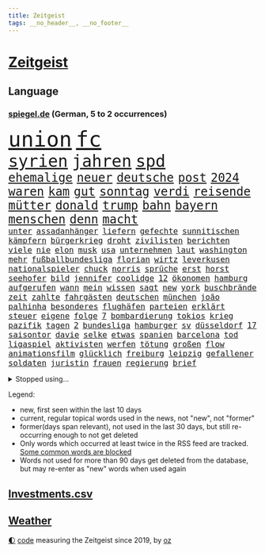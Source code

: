 ```yaml
---
title: Zeitgeist
tags: __no_header__, __no_footer__
---
```


# [Zeitgeist](https://oliz.io/zeitgeist/)

## Language

<h3><a href="https://www.spiegel.de" target="_blank">spiegel.de</a> (German, 5 to 2 occurrences)</h3>
<p style="font-family:monospace">
<span style="font-size:32pt"><a href="news_links.html#union" class="current">union</a></span>
<span style="font-size:32pt"><a href="news_links.html#fc" class="current">fc</a></span>
<br>
<span style="font-size:25pt"><a href="news_links.html#syrien" class="current">syrien</a></span>
<span style="font-size:25pt"><a href="news_links.html#jahren" class="current">jahren</a></span>
<span style="font-size:25pt"><a href="news_links.html#spd" class="current">spd</a></span>
<br>
<span style="font-size:18pt"><a href="news_links.html#ehemalige" class="current">ehemalige</a></span>
<span style="font-size:18pt"><a href="news_links.html#neuer" class="current">neuer</a></span>
<span style="font-size:18pt"><a href="news_links.html#deutsche" class="current">deutsche</a></span>
<span style="font-size:18pt"><a href="news_links.html#post" class="current">post</a></span>
<span style="font-size:18pt"><a href="news_links.html#2024" class="current">2024</a></span>
<span style="font-size:18pt"><a href="news_links.html#waren" class="current">waren</a></span>
<span style="font-size:18pt"><a href="news_links.html#kam" class="current">kam</a></span>
<span style="font-size:18pt"><a href="news_links.html#gut" class="current">gut</a></span>
<span style="font-size:18pt"><a href="news_links.html#sonntag" class="current">sonntag</a></span>
<span style="font-size:18pt"><a href="news_links.html#verdi" class="current">verdi</a></span>
<span style="font-size:18pt"><a href="news_links.html#reisende" class="current">reisende</a></span>
<span style="font-size:18pt"><a href="news_links.html#mütter" class="current">mütter</a></span>
<span style="font-size:18pt"><a href="news_links.html#donald" class="current">donald</a></span>
<span style="font-size:18pt"><a href="news_links.html#trump" class="current">trump</a></span>
<span style="font-size:18pt"><a href="news_links.html#bahn" class="current">bahn</a></span>
<span style="font-size:18pt"><a href="news_links.html#bayern" class="current">bayern</a></span>
<span style="font-size:18pt"><a href="news_links.html#menschen" class="current">menschen</a></span>
<span style="font-size:18pt"><a href="news_links.html#denn" class="current">denn</a></span>
<span style="font-size:18pt"><a href="news_links.html#macht" class="current">macht</a></span>
<br>
<span style="font-size:12pt"><a href="news_links.html#unter" class="current">unter</a></span>
<span style="font-size:12pt"><a href="news_links.html#assadanhänger" class="current">assadanhänger</a></span>
<span style="font-size:12pt"><a href="news_links.html#liefern" class="current">liefern</a></span>
<span style="font-size:12pt"><a href="news_links.html#gefechte" class="current">gefechte</a></span>
<span style="font-size:12pt"><a href="news_links.html#sunnitischen" class="new">sunnitischen</a></span>
<span style="font-size:12pt"><a href="news_links.html#kämpfern" class="new">kämpfern</a></span>
<span style="font-size:12pt"><a href="news_links.html#bürgerkrieg" class="current">bürgerkrieg</a></span>
<span style="font-size:12pt"><a href="news_links.html#droht" class="current">droht</a></span>
<span style="font-size:12pt"><a href="news_links.html#zivilisten" class="current">zivilisten</a></span>
<span style="font-size:12pt"><a href="news_links.html#berichten" class="current">berichten</a></span>
<span style="font-size:12pt"><a href="news_links.html#viele" class="current">viele</a></span>
<span style="font-size:12pt"><a href="news_links.html#nie" class="current">nie</a></span>
<span style="font-size:12pt"><a href="news_links.html#elon" class="current">elon</a></span>
<span style="font-size:12pt"><a href="news_links.html#musk" class="current">musk</a></span>
<span style="font-size:12pt"><a href="news_links.html#usa" class="current">usa</a></span>
<span style="font-size:12pt"><a href="news_links.html#unternehmen" class="current">unternehmen</a></span>
<span style="font-size:12pt"><a href="news_links.html#laut" class="current">laut</a></span>
<span style="font-size:12pt"><a href="news_links.html#washington" class="current">washington</a></span>
<span style="font-size:12pt"><a href="news_links.html#mehr" class="current">mehr</a></span>
<span style="font-size:12pt"><a href="news_links.html#fußballbundesliga" class="current">fußballbundesliga</a></span>
<span style="font-size:12pt"><a href="news_links.html#florian" class="current">florian</a></span>
<span style="font-size:12pt"><a href="news_links.html#wirtz" class="current">wirtz</a></span>
<span style="font-size:12pt"><a href="news_links.html#leverkusen" class="current">leverkusen</a></span>
<span style="font-size:12pt"><a href="news_links.html#nationalspieler" class="current">nationalspieler</a></span>
<span style="font-size:12pt"><a href="news_links.html#chuck" class="new">chuck</a></span>
<span style="font-size:12pt"><a href="news_links.html#norris" class="current">norris</a></span>
<span style="font-size:12pt"><a href="news_links.html#sprüche" class="current">sprüche</a></span>
<span style="font-size:12pt"><a href="news_links.html#erst" class="current">erst</a></span>
<span style="font-size:12pt"><a href="news_links.html#horst" class="current">horst</a></span>
<span style="font-size:12pt"><a href="news_links.html#seehofer" class="current">seehofer</a></span>
<span style="font-size:12pt"><a href="news_links.html#bild" class="current">bild</a></span>
<span style="font-size:12pt"><a href="news_links.html#jennifer" class="current">jennifer</a></span>
<span style="font-size:12pt"><a href="news_links.html#coolidge" class="new">coolidge</a></span>
<span style="font-size:12pt"><a href="news_links.html#12" class="current">12</a></span>
<span style="font-size:12pt"><a href="news_links.html#ökonomen" class="current">ökonomen</a></span>
<span style="font-size:12pt"><a href="news_links.html#hamburg" class="current">hamburg</a></span>
<span style="font-size:12pt"><a href="news_links.html#aufgerufen" class="current">aufgerufen</a></span>
<span style="font-size:12pt"><a href="news_links.html#wann" class="current">wann</a></span>
<span style="font-size:12pt"><a href="news_links.html#mein" class="current">mein</a></span>
<span style="font-size:12pt"><a href="news_links.html#wissen" class="current">wissen</a></span>
<span style="font-size:12pt"><a href="news_links.html#sagt" class="current">sagt</a></span>
<span style="font-size:12pt"><a href="news_links.html#new" class="current">new</a></span>
<span style="font-size:12pt"><a href="news_links.html#york" class="current">york</a></span>
<span style="font-size:12pt"><a href="news_links.html#buschbrände" class="current">buschbrände</a></span>
<span style="font-size:12pt"><a href="news_links.html#zeit" class="current">zeit</a></span>
<span style="font-size:12pt"><a href="news_links.html#zahlte" class="current">zahlte</a></span>
<span style="font-size:12pt"><a href="news_links.html#fahrgästen" class="current">fahrgästen</a></span>
<span style="font-size:12pt"><a href="news_links.html#deutschen" class="current">deutschen</a></span>
<span style="font-size:12pt"><a href="news_links.html#münchen" class="current">münchen</a></span>
<span style="font-size:12pt"><a href="news_links.html#joão" class="new">joão</a></span>
<span style="font-size:12pt"><a href="news_links.html#palhinha" class="new">palhinha</a></span>
<span style="font-size:12pt"><a href="news_links.html#besonderes" class="current">besonderes</a></span>
<span style="font-size:12pt"><a href="news_links.html#flughäfen" class="current">flughäfen</a></span>
<span style="font-size:12pt"><a href="news_links.html#parteien" class="current">parteien</a></span>
<span style="font-size:12pt"><a href="news_links.html#erklärt" class="current">erklärt</a></span>
<span style="font-size:12pt"><a href="news_links.html#steuer" class="current">steuer</a></span>
<span style="font-size:12pt"><a href="news_links.html#eigene" class="current">eigene</a></span>
<span style="font-size:12pt"><a href="news_links.html#folge" class="current">folge</a></span>
<span style="font-size:12pt"><a href="news_links.html#7" class="current">7</a></span>
<span style="font-size:12pt"><a href="news_links.html#bombardierung" class="current">bombardierung</a></span>
<span style="font-size:12pt"><a href="news_links.html#tokios" class="new">tokios</a></span>
<span style="font-size:12pt"><a href="news_links.html#krieg" class="current">krieg</a></span>
<span style="font-size:12pt"><a href="news_links.html#pazifik" class="current">pazifik</a></span>
<span style="font-size:12pt"><a href="news_links.html#tagen" class="current">tagen</a></span>
<span style="font-size:12pt"><a href="news_links.html#2" class="current">2</a></span>
<span style="font-size:12pt"><a href="news_links.html#bundesliga" class="current">bundesliga</a></span>
<span style="font-size:12pt"><a href="news_links.html#hamburger" class="current">hamburger</a></span>
<span style="font-size:12pt"><a href="news_links.html#sv" class="current">sv</a></span>
<span style="font-size:12pt"><a href="news_links.html#düsseldorf" class="current">düsseldorf</a></span>
<span style="font-size:12pt"><a href="news_links.html#17" class="current">17</a></span>
<span style="font-size:12pt"><a href="news_links.html#saisontor" class="new">saisontor</a></span>
<span style="font-size:12pt"><a href="news_links.html#davie" class="current">davie</a></span>
<span style="font-size:12pt"><a href="news_links.html#selke" class="current">selke</a></span>
<span style="font-size:12pt"><a href="news_links.html#etwas" class="current">etwas</a></span>
<span style="font-size:12pt"><a href="news_links.html#spanien" class="current">spanien</a></span>
<span style="font-size:12pt"><a href="news_links.html#barcelona" class="current">barcelona</a></span>
<span style="font-size:12pt"><a href="news_links.html#tod" class="current">tod</a></span>
<span style="font-size:12pt"><a href="news_links.html#ligaspiel" class="new">ligaspiel</a></span>
<span style="font-size:12pt"><a href="news_links.html#aktivisten" class="current">aktivisten</a></span>
<span style="font-size:12pt"><a href="news_links.html#werfen" class="current">werfen</a></span>
<span style="font-size:12pt"><a href="news_links.html#tötung" class="current">tötung</a></span>
<span style="font-size:12pt"><a href="news_links.html#großen" class="current">großen</a></span>
<span style="font-size:12pt"><a href="news_links.html#flow" class="current">flow</a></span>
<span style="font-size:12pt"><a href="news_links.html#animationsfilm" class="new">animationsfilm</a></span>
<span style="font-size:12pt"><a href="news_links.html#glücklich" class="current">glücklich</a></span>
<span style="font-size:12pt"><a href="news_links.html#freiburg" class="current">freiburg</a></span>
<span style="font-size:12pt"><a href="news_links.html#leipzig" class="current">leipzig</a></span>
<span style="font-size:12pt"><a href="news_links.html#gefallener" class="new">gefallener</a></span>
<span style="font-size:12pt"><a href="news_links.html#soldaten" class="current">soldaten</a></span>
<span style="font-size:12pt"><a href="news_links.html#juristin" class="new">juristin</a></span>
<span style="font-size:12pt"><a href="news_links.html#frauen" class="current">frauen</a></span>
<span style="font-size:12pt"><a href="news_links.html#regierung" class="current">regierung</a></span>
<span style="font-size:12pt"><a href="news_links.html#brief" class="current">brief</a></span>
</p>
<details>
<summary>Stopped using...</summary>
<p class="former" style="font-size:12pt">
pause(1600) bank(1599) bekannten(1599) gerüchte(1599) stärken(1599) cristiano(1598) gemeinden(1598) kritisierte(1598) ronaldo(1598) september(1598) soziale(1598) wartet(1598) jens(1597) kriminelle(1597) protesten(1597) berichte(1596) carsten(1596) durchsucht(1596) extreme(1596) geschäfte(1596) registriert(1596) verfassungsschutz(1596) 2016(1595) besonderen(1595) einwohner(1595) entschuldigt(1595) katastrophe(1595) vorher(1595) bundespolizei(1594) corona(1594) schröder(1594) warnung(1594) abstimmen(1593) trauer(1593) trennt(1593) untersuchungsausschuss(1593) vorsitzenden(1593) deswegen(1592) pandemie(1592) rechtsextremen(1592) tötet(1592) chelsea(1591) finanziell(1591) pakistan(1591) patienten(1591) queen(1591) runde(1591) angebliche(1590) anwalt(1590) daraufhin(1590) kommission(1590) leichter(1590) präsentieren(1590) warf(1590) entwurf(1589) fliehen(1589) jüngeren(1589) niederlande(1589) unbekannten(1589) angeklagter(1588) engagement(1588) infektion(1588) medienbericht(1588) rat(1588) rufen(1588) versprochen(1588) begründung(1587) nord(1587) verkehrsminister(1587) durfte(1586) optimistisch(1586) tödlich(1586) großbritanniens(1585) militärs(1585) forderung(1584) fußballprofi(1584) kanzleramt(1584) venezuela(1584) wochenlang(1584) organisation(1583) vorgestellt(1582) fußballer(1580) globale(1580) spüren(1580) tür(1580) verstärkt(1579) wiederholt(1579) erfüllt(1577) nachbarn(1577) weckt(1577) fachleute(1575) mangel(1575) geschäftsführer(1574) trug(1574) vorgaben(1574) erfolgreichsten(1572) skeptisch(1571) em(1570) holocaust(1570) niedrig(1561) handy(1560) schock(1554) sogenannten(1553) foto(1544) abschluss(1536) lehrerin(1471) vormarsch(1466) banken(1396) kolumbien(1340) auswärtige(1330) kilogramm(1317) dörfer(1290) umkämpften(1287) gestern(1285) börsen(1264) wissing(1262) spiegelkorrespondent(1246) worum(1244) ampelregierung(1228) eingeführt(1225) regierungschefin(1217) inklusive(1208) verteidiger(1208) dutzenden(1182) sank(1166) verschiedenen(1164) hinzu(1144) verkündete(1140) afrikanischen(1114) brüder(1101) versagen(1093) samt(1090) 34(1066) kriegsverbrechen(1064) flüchten(1063) anschuldigungen(1028) schlamm(1026) westjordanland(1014) dänischen(1003) kandidat(994) anlauf(979) olympischen(976) älter(971) geste(962) erdbeben(960) schwächelt(952) angespannt(942) äußerst(938) ganzes(920) entkommen(910) schickte(907) nackt(904) ereignet(887) nationaltrainer(878) persönlichen(875) begegnung(873) katze(868) 300000(860) knappe(857) männliche(857) todesstrafe(846) verbrenner(815) asylbewerber(803) trauern(799) vulkan(799) traut(798) jahresbeginn(796) venedig(783) vorfälle(780) initiative(764) niederländischen(750) weimar(750) bvb(746) dennis(745) 150000(737) radfahrer(727) rivalen(725) lieferte(721) schließung(698) genaue(696) pen(695) radsport(693) bekämpfung(676) ost(671) victor(666) festival(665) kolleginnen(664) erstem(663) parteitag(655) iphones(644) gehandelt(641) 9(639) errichtet(608) ralf(607) drückt(603) 2013(600) erderwärmung(593) pass(588) stockt(586) vormittag(583) metropole(582) staus(581) politikerinnen(579) service(577) julia(573) sicherheitsmaßnahmen(573) instagrampost(565) unerwartete(560) geöffnet(559) mary(550) goldenen(539) harald(533) reformiert(524) rotes(521) mützenich(519) rolf(519) qualifikation(515) zurückhaltend(513) verfolgte(511) mehrmals(508) darstellung(506) emily(506) verschickt(504) ablehnung(502) kundgebungen(496) handball(494) versagt(493) kundgebung(482) lustig(473) beyoncé(462) haken(458) manch(457) aufwand(456) bombardiert(455) freitagmorgen(455) torjäger(455) einschnitte(453) staatsanwälte(453) beendete(452) erfahrung(451) jacob(449) ließe(441) kontrolliert(438) stuttgarter(438) notfall(435) usdemokraten(435) japanischen(433) umstrittenes(432) simon(430) befand(427) haut(425) paare(425) billie(424) ermittlungsverfahren(421) ambitionen(420) gerungen(420) verkünden(420) on(419) gebrannt(416) mehrfamilienhaus(416) behandlung(412) high(412) operation(411) provokation(411) donbass(407) ordentlich(407) le(402) erfolgreichen(401) firmenchef(401) wofür(400) wunder(397) lily(390) michel(390) 65jährige(388) anhörung(387) konkurrentin(387) charlotte(385) satelliten(385) kontroversen(380) verprügelt(378) heiraten(377) plänen(375) potsdamer(375) offenbaren(374) fraglich(372) solches(372) nationalsozialismus(371) kehl(368) gäbe(366) pferd(366) polizeibeamte(366) vizepräsidentin(366) sportlichen(363) häusern(362) regimes(361) befragt(357) stufe(357) zoo(357) fair(355) chinesisches(354) dein(353) rasch(353) usmedien(353) übertrieben(353) ideologie(352) sarah(350) blutbad(348) aktualisiert(347) dortmunds(347) georg(346) überlassen(342) kürze(340) beruflich(338) vielfach(336) schöne(335) mischung(334) laufende(329) porträt(327) motor(323) kulissen(322) trümmer(321) milliardäre(315) sehe(312) wohngebiet(312) depressive(311) eilish(309) straßenbahn(306) verunsichert(304) weltgrößten(302) grenzkontrollen(300) polarisierung(300) bahnstrecke(299) norwegische(299) versuchter(298) depression(296) autobranche(295) mischt(295) erdgas(293) parkplatz(293) amtsträger(291) quartal(290) heiße(289) sportlerinnen(288) euphorie(287) jessica(287) nachfolgerin(287) kundschaft(285) landeten(282) verdachtsfall(282) enorme(277) organisiert(277) france(276) gemessen(275) kfrage(274) unbekanntes(274) geteilt(273) tischtennis(272) griechische(269) robin(267) tausendfach(265) kollegin(262) staatsbesuch(262) albanien(261) derartige(261) happy(261) verwaltungsgericht(258) jubelt(251) axel(248) wussten(247) aufgetreten(245) bezahlbare(245) mac(245) seltenen(244) konto(243) indonesischen(242) schätzung(242) alliierten(241) naomi(241) linkenchefin(240) harris(237) kamala(237) nachträglich(237) ariana(236) strebt(236) schult(233) usautobauer(233) verstärken(233) friseur(229) popsängerin(229) rutschte(229) vergewaltigte(229) erkunden(228) 67(227) erwischt(227) gefühlen(225) wählten(225) flohen(223) massen(222) moldau(222) selbstzweifel(220) ausgetreten(218) vorgeschlagen(218) überprüft(218) behauptungen(217) tony(217) kater(216) abnehmspritzen(215) dämpfer(214) feind(211) kanzlerkandidatur(210) lass(209) eiszeit(208) verstorben(207) verwüstung(206) anlegern(205) melania(205) transport(204) erfurt(203) junior(203) vorstellt(201) baywa(200) rechtsextrem(200) verbandschef(199) coronavirus(198) kürzungen(198) unbeliebten(198) ordnen(197) görlitz(196) karriereberaterin(196) zwillinge(196) lehrt(195) misst(195) sprengsatz(195) vorstände(194) 29jährige(192) ausreise(192) nationalistische(192) pakt(192) siedler(192) sitzung(192) vandalismus(192) rennfahrer(191) grönland(190) zäsur(190) militante(189) transformation(189) verfängt(189) 1992(187) besorgte(185) entlassungen(185) kurzzeitig(185) staatsoberhaupt(185) felipe(184) weint(184) ortsbesuch(183) technischer(183) eisbären(182) geschlecht(182) borg(181) benutzte(180) würdigte(180) kuba(179) registrieren(179) teilnehmenden(179) charts(178) ohren(178) explizit(177) nutzlos(177) portugals(177) geheimdienstes(176) globaler(175) bemerkbar(174) anhängern(170) austritt(170) rückführungen(170) expartner(168) gegenangriff(168) streichung(168) aufarbeiten(167) delegierten(167) kette(167) verhinderte(167) deadline(166) medikamenten(165) libyen(163) stränden(163) geldbeutel(162) hakt(162) ladesäulen(162) schwerdtner(162) spektakulärer(162) pakistanischen(161) thriller(161) differenzen(160) gegenden(160) lobende(160) winkt(159) langsamer(158) stoltenberg(157) cavallo(156) jim(156) einzelnen(155) quentin(155) tarantino(155) betriebsratschefin(154) miller(153) schwanken(153) spiegelrecherchen(153) storm(152) zulässig(152) erwägen(151) gelangen(151) gleichauf(151) kulturen(151) spaltet(151) durchgehend(149) rebecca(149) auswärtssieg(147) dauerten(147) gewehrt(147) politologe(147) stärkt(147) 02(146) 550000(146) grammy(146) mathe(146) renteneintrittsalter(146) mittelalter(145) erholung(144) ecuador(143) durchzuführen(141) nachbarländern(141) bundespräsidenten(140) dauer(139) dokumenten(139) produzentin(139) verschwörungstheoretiker(138) nathalie(137) first(136) geschadet(136) milizionäre(136) rentnerin(136) alljährlich(135) klavier(135) krefeld(135) antisemitischen(134) usgeschäft(134) irgendwie(133) grünenchefs(132) weihnachten(132) lehmann(131) ängste(131) sven(130) ansichten(129) hasskommentare(129) womit(129) maler(128) bemängelt(127) bewirken(127) campbell(127) harmlos(127) week(127) armen(126) aussterben(126) designierte(126) zwecke(126) gelbrot(125) heizungsgesetz(125) plädieren(125) everest(124) untersuchten(124) palästinenserhilfswerk(123) präsenz(123) stromanbieter(123) unrwa(123) asylanträge(122) kanzlerpartei(122) motiviert(121) parker(121) regierungserklärung(120) betrugsmasche(118) handelsstreit(118) hansjoachim(118) ausgebaut(117) gedenkt(117) sklaverei(117) floss(116) phasen(116) unbewohnbar(116) aufgeholt(115) schokolade(115) tageszeit(115) weltwirtschaft(115) ausblick(114) dunkelheit(114) konzernchefs(114) selbstbestimmung(114) designierten(113) lilly(113) gigantische(112) konsumgeständnis(112) tauscht(112) akkuschrauber(111) flutkatastrophe(111) gemeinsamer(111) gerhard(111) bildet(110) verschenkt(109) nasamission(108) nordgaza(108) grab(107) landschaft(107) meilenstein(107) umsetzung(107) 80000(106) laschet(106) bas(105) bröckeln(105) bärbel(105) linksextremisten(105) spagat(105) täglichen(105) umzugehen(105) bianca(103) gewalthilfegesetz(103) kurden(103) regierungskrise(103) sendungen(103) badenwürttembergs(102) glücksfall(102) verleihen(102) erschienen(101) jamshid(101) schulzeit(101) sharmahd(101) effizient(100) libyer(100) 2012(99) abgestimmt(99) friedman(99) unbekannter(99) vertreibung(99) absoluten(98) altkanzler(98) konzernen(98) neuerliche(98) regierungsangaben(98) aldi(97) kunstfigur(97) mahnmal(97) süd(97) kippe(96) knickt(96) ulf(95) valencia(95) verstoß(95) knappen(94) merkwürdige(94) mitbringen(94) spielerin(94) berücksichtigt(93) sheinbaum(93) wechseljahren(93) baldigen(92) kommissarin(92) verschlafen(92) cyberkriminelle(91) handballwm(91) siegeszug(91) bedient(90) borowski(90) familienministerin(90) gesetzlich(90) greenpeace(90) kitzbühel(90) paus(90) tatortkommissar(90) ware(90) abzeichnende(89) amerikanern(89) end(89) installieren(89) minderheitsregierung(89) nötige(89) porsches(89) energiekosten(88) selbstbestimmungsgesetz(88) verstanden(88) anfänglichen(87) ausfällen(87) gefängnissen(87) ignoranz(87) kleinkariert(87) unverständnis(87) belasten(86) fußballklub(86) gaspreis(86) koran(86) koranverbrennung(86) reitsport(86) valeriia(86) filmindustrie(85) rückzahlung(85) shortcut(85) streaming(85) wahltermin(85) zerbrochenen(85) angstzustände(84) geduld(84) gewinnerin(84) intensität(84) soundtrack(84) ampelaus(83) russian(83) ussängerin(83) beatrix(82) linnemann(82) uhrzeit(82) ungerechte(82) cousin(81) energiekrise(81) getrübt(81) heutiger(81) vorgezogene(81) annexionspläne(80) mdax(80) stadtgebiet(80) ussenat(80) abgewinnen(79) anfing(79) ersparten(79) klimaschützern(79) kulturbesitz(79) preußischer(79) usmetropole(79) disziplin(78) energieinfrastruktur(78) ergab(78) gabbard(78) grenzschutz(78) herunter(78) neuesten(78) tulsi(78) wenigstens(78) wüteten(78) bankkunden(77) eignet(77) høiby(77) marius(77) schatz(77) amtierender(76) aufgeladene(76) fragile(76) rangnick(76) schmerzhaft(76) spielers(76) apotheke(75) grundsatz(75) jobwechsel(75) videospiel(75) dringender(74) lebendigen(74) patientenakte(74) tarifkonflikt(74) habermas(73) katerina(73) klimaaktivisten(73) microsofts(73) aufpreis(72) drohungen(72) festgeld(72) heizung(72) netflixserie(72) vizeparteichef(72) norwegian(71) pferdesport(71) ausgeblieben(70) bemerkenswerte(70) bescheinigt(70) cdunaher(70) entwürfe(70) jugendorganisation(70) landesgericht(70) nikita(70) spanisch(70) zulieferern(70) ärmer(70) überführung(70) 2017(69) ansprüchen(69) gelehrt(69) geschmuggelt(69) hongkong(69) netflixfilm(69) schwebt(69) tagelangen(69) vierjähriger(69) 170(68) bankfiliale(68) halep(68) mexikanische(68) poschardt(68) recklinghausen(68) simona(68) verzicht(68) weltherausgeber(68) mäßigen(67) offizier(67) sage(67) schmerzt(67) noten(66) skifahrer(66) moskauer(65) problemlösung(65) vergehen(65) augenzeugin(64) brutto(64) druckmittel(64) landesweiten(64) teamkollege(64) totschlags(64) vermittlern(64) vorstandsvorsitzenden(64) überraschender(64) blicke(63) business(63) medizinischen(63) spotify(63) werner(63) patientin(62) pfefferspray(62) abschaffung(61) aufständische(61) beschädigten(61) einkommensschwache(61) fbichef(61) geringfügig(61) kash(61) patel(61) ubooten(61) ankündigungen(60) filmte(60) reboot(60) rätselhafte(59) siegel(59) stille(59) vorwurfs(59) chips(58) hergang(58) kostenfrei(58) o(58) perfide(58) ausdrücklich(57) continental(57) lud(57) oberbayern(57) signagründer(57) zocker(57) assaddiktatur(56) assadregimes(56) klicken(56) nahegelegt(56) umsetzbar(56) verursachten(56) zivilschutz(56) adèle(55) blind(55) christophe(55) demonstrierten(55) gebühr(55) haenel(55) kundinnen(55) reality(55) ruggia(55) scheinselbstständigkeit(55) selbstständige(55) waffenschmiede(55) anweisungen(54) dabeihaben(54) militäroperation(54) usbehörde(54) atmet(52) bermuda(52) einheimischen(52) wicked(52) alleingelassen(51) blockade(51) glücksgriff(51) hartes(51) sanierung(51) umsturz(51) aurora(50) rückte(50) supersonic(50) unveröffentlichte(50) videoplattform(50) ward(50) amts(49) empfehlen(49) memes(49) seniorinnen(49) wmvergabe(49) gruppenvergewaltigungen(48) winterwahlkampf(48) doug(47) ämter(47) beantwortet(46) craig(46) mufasa(46) radwege(46) tatverdacht(46) verschwörungstheorien(46) algorithmus(45) lausanne(45) verdeckt(45) wirtschaftsgemeinschaft(45) zwölfjährigen(45) bestehende(44) bluttat(44) enttäuschend(44) gelassenheit(44) politikerdynastie(44) ruhr(44) tilgen(44) abruf(43) burnout(43) fließt(43) fuhren(43) pankow(43) sammler(43) titelchancen(43) tätlichen(43) unterstützten(43) dialog(42) einklagen(42) ingolstadt(42) jürgens(42) sexleben(42) süßigkeiten(42) enkeln(41) geborene(41) kauflaune(41) landesweite(41) verbraucherstimmung(41) angezogen(40) einkaufszentrum(40) epischer(40) freiwilligen(40) piste(40) summers(40) verzögert(40) weltall(40) zufriedenstellend(40) alkoholfreie(39) arte(39) hammerwerfen(39) heiklen(39) lahm(39) rereportage(39) sozialwohnungen(39) überdies(39) allergie(38) interessanter(38) kreuzte(38) verteuert(38) 77jähriger(37) bundestagsabgeordneter(37) passagiermaschine(37) rod(37) standhält(37) äthiopien(37) öffnete(37) flugzeugunglück(36) isabel(36) passagierflugzeug(36) raumfahrtbehörde(36) regisseurin(36) selbstbewusstsein(36) wahlkampfhelfer(36) cdugeneralsekretär(35) crewmitglieder(35) driftet(35) elisabeth(35) häuften(35) ritterstand(35) seitz(35) solaranlagen(35) überlebten(35) gaslieferungen(34) halt(34) turnstützpunkt(34) drama(33) träume(33) umfassendes(33) breites(32) drücken(32) exkanzler(32) ganzjährig(32) ilka(32) loszuwerden(32) massenhafte(32) traumata(32) tritten(32) bastian(31) bayerntalent(31) drinks(31) grenzüberschreitung(31) intime(31) stromkosten(31) abgespielt(30) scheidenden(30) schlechtes(30) schneider(30) trainingsmethoden(30) wintersport(30) 77(29) linkenpolitikerin(29) olympiagold(29) vučić(29) abgelaufen(28) fußballtransfers(28) schlimmen(28) website(28) aktienkurse(27) aufzunehmen(27) erweitern(27) gültig(27) hafenstadt(27) milberg(27) renoviert(27) drohnenangriffe(26) gewalttäter(26) musikalisches(26) republikanischen(26) schweigegeldaffäre(26) gerecht(25) kulturstätten(25) nachzahlungen(25) projizieren(25) verdächtiges(25) zwickau(25) jeanmarie(24) kistartup(24) kroatien(24) manbidsch(24) sauna(24) schwarzgrüne(24) symbolpolitik(24) videostatement(24) arktisinsel(23) besseres(23) schwächsten(23) sondergesandter(23) steuersenkung(23) tomorrow(23) onlinehandel(22) powell(22) verweigern(22) vorort(22) wettkämpfe(22) abtrünnige(21) aufwendigen(21) butler(21) ken(21) mönch(21) notenbank(21) transnistrien(21) wappnet(21) weiterführen(21) bedingungslose(20) bränden(20) chemikalien(20) großfeuer(20) kiboom(20) mathys(20) straffreiheit(20) geimpft(19) parteinachwuchs(19) rivale(19) thomasmannhaus(19) tumorerkrankung(19) waldbränden(19) bequem(18) besatzung(18) gereicht(18) grönländer(18) kaufe(18) kumbh(18) mela(18) wirtschaftlich(18) bankrott(17) fehlerhafte(17) kapitolsturm(17) proben(17) solardächer(17) auftraggeber(16) euregeln(16) gebildet(16) körperlich(16) pilger(16) verschleiert(16) verschütteten(16) weltranglistenerste(16) 33jährige(15) hase(15) sommerspiele(15) sozialbeiträge(15) tulpen(15) chemnitz(14) doron(14) fireaid(14) handelspartner(14) lützerath(14) schmeichelhaft(14) steinbrecher(14) sterne(14) weitergegeben(14) abfindung(13) detailliert(13) herzinfarkte(13) institutionen(13) markiert(13) offizielles(13) tijuana(13) usstrafzölle(13) verringern(13) visionen(13) vorgängerregierung(13) widersacher(13) brandstifter(12) friedhof(12) gedrückt(12) gerüstet(12) magier(12) naziherrschaft(12) naziregimes(12) schmilzt(12) terrorangriff(12) alhilal(11) direktorin(11) erlaubte(11) fatale(11) lawine(11) milieu(11) nützt(11) porträtfoto(11) privatjet(11) stores(11) videoapp(11)
</p>
</details>
<p>Legend:
<ul>
<li><span class="new">new</span>, first seen within the last 10 days</li>
<li><span class="current">current</span>, regular topical words used in the news, not "new", not "former"</li>
<li><span class="former">former(days span relevant)</span>, not used in the last 30 days, but still re-occurring enough to not get deleted</li>
<li>Only words which occurred at least twice in the RSS feed are tracked. <a href="language/filters.py">Some common words are blocked</a></li>
<li>Words not used for more than 90 days get deleted from the database, but may re-enter as "new" words when used again</li>
</ul>
</p>

## [Investments](investments.html)[.csv](investments.csv)

## [Weather](weather.html)

<footer>
<a href="javascript:toggleTheme()" class="nav">🌓</a>
<a href="https://github.com/ooz/zeitgeist">code</a> measuring the Zeitgeist since 2019, by <a href="https://oliz.io">oz</a>
</footer>
